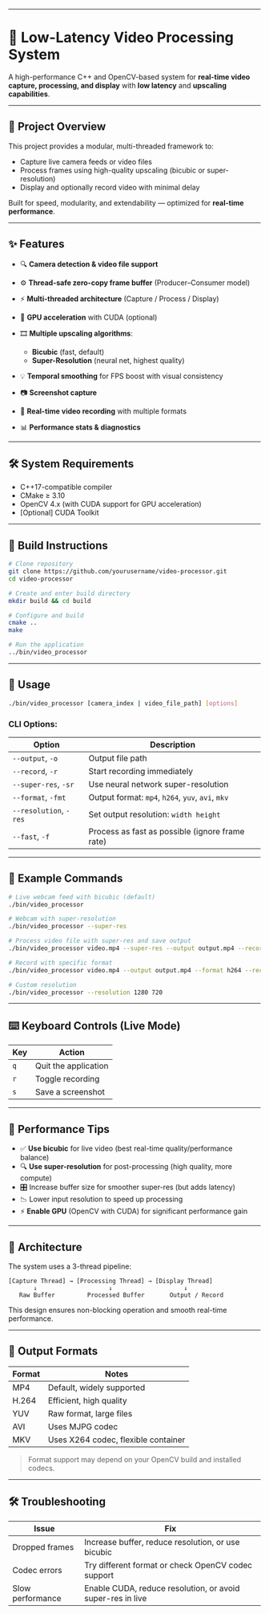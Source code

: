 
---

# 🚀 Low-Latency Video Processing System

A high-performance C++ and OpenCV-based system for **real-time video capture, processing, and display** with **low latency** and **upscaling capabilities**.

---

## 📌 Project Overview

This project provides a modular, multi-threaded framework to:

* Capture live camera feeds or video files
* Process frames using high-quality upscaling (bicubic or super-resolution)
* Display and optionally record video with minimal delay

Built for speed, modularity, and extendability — optimized for **real-time performance**.

---

## ✨ Features

* 🔍 **Camera detection & video file support**
* ⚙️ **Thread-safe zero-copy frame buffer** (Producer–Consumer model)
* ⚡ **Multi-threaded architecture** (Capture / Process / Display)
* 🚀 **GPU acceleration** with CUDA (optional)
* 🎞️ **Multiple upscaling algorithms**:

  * **Bicubic** (fast, default)
  * **Super-Resolution** (neural net, highest quality)
* 💡 **Temporal smoothing** for FPS boost with visual consistency
* 📷 **Screenshot capture**
* 🎥 **Real-time video recording** with multiple formats
* 📊 **Performance stats & diagnostics**

---

## 🛠️ System Requirements

* C++17-compatible compiler
* CMake ≥ 3.10
* OpenCV 4.x (with CUDA support for GPU acceleration)
* \[Optional] CUDA Toolkit

---

## 🧱 Build Instructions

```bash
# Clone repository
git clone https://github.com/yourusername/video-processor.git
cd video-processor

# Create and enter build directory
mkdir build && cd build

# Configure and build
cmake ..
make

# Run the application
../bin/video_processor
```

---

## 🚦 Usage

```bash
./bin/video_processor [camera_index | video_file_path] [options]
```

### CLI Options:

| Option                 | Description                                       |
| ---------------------- | ------------------------------------------------- |
| `--output`, `-o`       | Output file path                                  |
| `--record`, `-r`       | Start recording immediately                       |
| `--super-res`, `-sr`   | Use neural network super-resolution               |
| `--format`, `-fmt`     | Output format: `mp4`, `h264`, `yuv`, `avi`, `mkv` |
| `--resolution`, `-res` | Set output resolution: `width height`             |
| `--fast`, `-f`         | Process as fast as possible (ignore frame rate)   |

---

## 📂 Example Commands

```bash
# Live webcam feed with bicubic (default)
./bin/video_processor

# Webcam with super-resolution
./bin/video_processor --super-res

# Process video file with super-res and save output
./bin/video_processor video.mp4 --super-res --output output.mp4 --record

# Record with specific format
./bin/video_processor video.mp4 --output output.mp4 --format h264 --record

# Custom resolution
./bin/video_processor --resolution 1280 720
```

---

## ⌨️ Keyboard Controls (Live Mode)

| Key | Action               |
| --- | -------------------- |
| `q` | Quit the application |
| `r` | Toggle recording     |
| `s` | Save a screenshot    |

---

## 🔧 Performance Tips

* ✅ **Use bicubic** for live video (best real-time quality/performance balance)
* 🔍 **Use super-resolution** for post-processing (high quality, more compute)
* 🎛️ Increase buffer size for smoother super-res (but adds latency)
* 📉 Lower input resolution to speed up processing
* ⚡ **Enable GPU** (OpenCV with CUDA) for significant performance gain

---

## 🧬 Architecture

The system uses a 3-thread pipeline:

```
[Capture Thread] → [Processing Thread] → [Display Thread]
       ↓                    ↓                    ↓
   Raw Buffer         Processed Buffer       Output / Record
```

This design ensures non-blocking operation and smooth real-time performance.

---

## 💾 Output Formats

| Format | Notes                               |
| ------ | ----------------------------------- |
| MP4    | Default, widely supported           |
| H.264  | Efficient, high quality             |
| YUV    | Raw format, large files             |
| AVI    | Uses MJPG codec                     |
| MKV    | Uses X264 codec, flexible container |

> Format support may depend on your OpenCV build and installed codecs.

---

## 🛠 Troubleshooting

| Issue            | Fix                                                        |
| ---------------- | ---------------------------------------------------------- |
| Dropped frames   | Increase buffer, reduce resolution, or use bicubic         |
| Codec errors     | Try different format or check OpenCV codec support         |
| Slow performance | Enable CUDA, reduce resolution, or avoid super-res in live |


